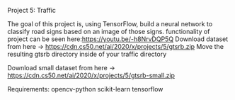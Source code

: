 Project 5: Traffic

The goal of this project is, using TensorFlow, build a neural network to classify road signs based on an image of those signs.
functionality of project can be seen here:https://youtu.be/-h8NrvDQP5Q
Download dataset from here -> https://cdn.cs50.net/ai/2020/x/projects/5/gtsrb.zip
Move the resulting gtsrb directory inside of your traffic directory

Download small dataset from here -> https://cdn.cs50.net/ai/2020/x/projects/5/gtsrb-small.zip

Requirements:
opencv-python
scikit-learn
tensorflow
